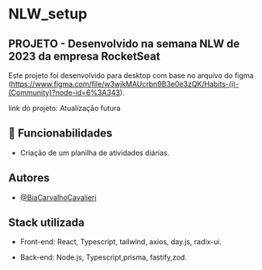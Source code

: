 # NLW_setup

## PROJETO - Desenvolvido na semana NLW de 2023 da empresa RocketSeat

Este projeto foi desenvolvido para desktop com base no arquivo do figma (https://www.figma.com/file/w3wjkMAUcrbn9B3e0e3zQK/Habits-(i)-(Community)?node-id=6%3A343).

link do projeto: Atualização futura

## 🔧 Funcionabilidades

- Criação de um planilha de atividades diárias.


## Autores

- [@BiaCarvalhoCavalieri](https://github.com/BiaCarvalhoCavalieri)


## Stack utilizada

- Front-end: React, Typescript, tailwind, axios, day.js, radix-ui.

- Back-end: Node.js, Typescript,prisma, fastify,zod.
